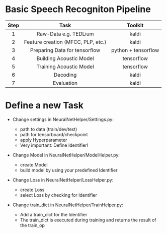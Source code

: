 # Basic Speech Recogniton Pipeline

| Step |  Task  |  Toolkit  |  
|  :--:  |  :--:  |  :--:  |  
| 1 | Raw-Data e.g. TEDLium | kaldi |
| 2 | Feature creation (MFCC, PLP, etc.) | kaldi |
| 3 | Preparing Data for tensorflow | python + tensorflow |
| 4 | Building Acoustic Model | tensorflow |
| 5 | Training Acoustic Model | tensorflow |
| 6 | Decoding | kaldi |
| 7 | Evaluation | kaldi |

# Define a new Task

- Change settings in NeuralNetHelper/Settings.py:
    - path to data (train/dev/test)
    - path for tensorboard/checkpoint
    - apply Hyperparameter
    - Very important: Define Identifier!

- Change Model in NeuralNetHelper/ModelHelper.py:
    - create Model
    - build model by using your predefined Identifier

- Change Loss in NeuralNetHelper/LossHelper.py:
    - create Loss
    - select Loss by checking for Identifier

- Change train_dict in NeuralNetHelper/TrainHelper.py:
    - Add a train_dict for the Identifier
    - The train_dict is executed during training and returns the result of the 
    train_op
